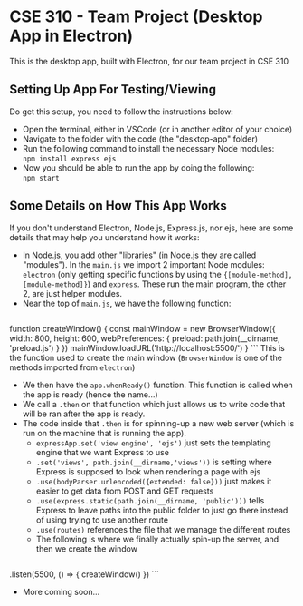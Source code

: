 # CSE 310 - Team Project (Desktop App in Electron)

This is the desktop app, built with Electron, for our team project in CSE 310


## Setting Up App For Testing/Viewing
Do get this setup, you need to follow the instructions below:
 - Open the terminal, either in VSCode (or in another editor of your choice)
 - Navigate to the folder with the code (the "desktop-app" folder)
 - Run the following command to install the necessary Node modules:  
    `npm install express ejs`
 - Now you should be able to run the app by doing the following:  
    `npm start`


## Some Details on How This App Works
If you don't understand Electron, Node.js, Express.js, nor ejs, here are some details that may help you understand how it works:
 - In Node.js, you add other "libraries" (in Node.js they are called "modules"). In the `main.js` we import 2 important Node modules: `electron` (only getting specific functions by using the `{[module-method], [module-method]}`) and `express`. These run the main program, the other 2, are just helper modules.
 - Near the top of `main.js`, we have the following function:
    ```
function createWindow() {
    const mainWindow = new BrowserWindow({
        width: 800,
        height: 600,
        webPreferences: {
            preload: path.join(__dirname, 'preload.js')
        }
    })
    mainWindow.loadURL('http://localhost:5500/')
}
    ```
   This is the function used to create the main window (`BrowserWindow` is one of the methods imported from `electron`)
 - We then have the `app.whenReady()` function. This function is called when the app is ready (hence the name...)
 - We call a `.then` on that function which just allows us to write code that will be ran after the app is ready.
 - The code inside that `.then` is for spinning-up a new web server (which is run on the machine that is running the app).
    - `expressApp.set('view engine', 'ejs')` just sets the templating engine that we want Express to use
    - `.set('views', path.join(__dirname,'views'))` is setting where Express is supposed to look when rendering a page with ejs
    - `.use(bodyParser.urlencoded({extended: false}))` just makes it easier to get data from POST and GET requests
    - `.use(express.static(path.join(__dirname, 'public')))` tells Express to leave paths into the public folder to just go there instead of using trying to use another route
    - `.use(routes)` references the file that we manage the different routes
    - The following is where we finally actually spin-up the server, and then we create the window
        ```
.listen(5500, () => {
    createWindow()
})
        ```
 - More coming soon...